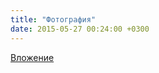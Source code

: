 ```yaml
---
title: "Фотография"
date: 2015-05-27 00:24:00 +0300
---
```



[Вложение](https://vk.com/photo41076938_367845279)
